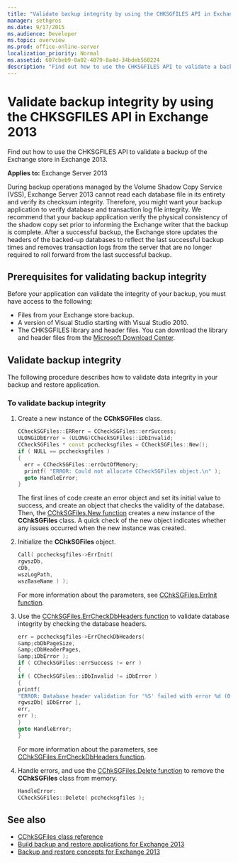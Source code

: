 ```yaml
---
title: "Validate backup integrity by using the CHKSGFILES API in Exchange 2013"
manager: sethgros
ms.date: 9/17/2015
ms.audience: Developer
ms.topic: overview
ms.prod: office-online-server
localization_priority: Normal
ms.assetid: 607cbeb9-0a02-4079-8a4d-34bdeb560224
description: "Find out how to use the CHKSGFILES API to validate a backup of the Exchange store in Exchange 2013."
---
```


# Validate backup integrity by using the CHKSGFILES API in Exchange 2013

Find out how to use the CHKSGFILES API to validate a backup of the Exchange store in Exchange 2013.
  
**Applies to:** Exchange Server 2013 
  
During backup operations managed by the Volume Shadow Copy Service (VSS), Exchange Server 2013 cannot read each database file in its entirety and verify its checksum integrity. Therefore, you might want your backup application to verify database and transaction log file integrity. We recommend that your backup application verify the physical consistency of the shadow copy set prior to informing the Exchange writer that the backup is complete. After a successful backup, the Exchange store updates the headers of the backed-up databases to reflect the last successful backup times and removes transaction logs from the server that are no longer required to roll forward from the last successful backup.
  
## Prerequisites for validating backup integrity

Before your application can validate the integrity of your backup, you must have access to the following:
  
- Files from your Exchange store backup.
- A version of Visual Studio starting with Visual Studio 2010.
- The CHKSGFILES library and header files. You can download the library and header files from the [Microsoft Download Center](http://www.microsoft.com/en-us/download/details.aspx?id=36802).
    
## Validate backup integrity

The following procedure describes how to validate data integrity in your backup and restore application.
  
### To validate backup integrity

1. Create a new instance of the **CChkSGFiles** class. 
   
   ```cpp
   CCheckSGFiles::ERRerr = CCheckSGFiles::errSuccess;
   ULONGiDbError = (ULONG)CCheckSGFiles::iDbInvalid;
   CCheckSGFiles * const pcchecksgfiles = CCheckSGFiles::New();
   if ( NULL == pcchecksgfiles )
   {
     err = CCheckSGFiles::errOutOfMemory;
     printf( "ERROR: Could not allocate CCheckSGFiles object.\n" );
     goto HandleError;
   }
   ```

   The first lines of code create an error object and set its initial value to success, and create an object that checks the validity of the database. Then, the [CChkSGFiles.New function](cchksgfiles-new-function.md) creates a new instance of the **CChkSGFiles** class. A quick check of the new object indicates whether any issues occurred when the new instance was created. 
    
2. Initialize the **CChkSGFiles** object. 
   
   ```cpp
   Call( pcchecksgfiles->ErrInit(
   rgwszDb,
   cDb,
   wszLogPath,
   wszBaseName ) );
   ```
   
   For more information about the parameters, see [CChkSGFiles.ErrInit function](cchksgfiles-errinit-function.md).
   
3. Use the [CChkSGFiles.ErrCheckDbHeaders function](cchksgfiles-errcheckdbheaders-function.md) to validate database integrity by checking the database headers.
   
   ```cpp
   err = pcchecksgfiles->ErrCheckDbHeaders(
   &amp;cbDbPageSize,
   &amp;cDbHeaderPages,
   &amp;iDbError );
   if ( CCheckSGFiles::errSuccess != err )
   {
   if ( CCheckSGFiles::iDbInvalid != iDbError )
   {
   printf(
   "ERROR: Database header validation for '%S' failed with error %d (0x%x)\n",
   rgwszDb[ iDbError ],
   err,
   err );
   }
   goto HandleError;
   }
   ```
   
   For more information about the parameters, see [CChkSGFiles.ErrCheckDbHeaders function](cchksgfiles-errcheckdbheaders-function.md).
   
4. Handle errors, and use the [CChkSGFiles.Delete function](cchksgfiles-delete-function.md) to remove the **CChkSGFiles** class from memory. 
   
   ```cpp
   HandleError:
   CCheckSGFiles::Delete( pcchecksgfiles );  
   ```

## See also

- [CChkSGFiles class reference](cchksgfiles-class-reference.md)
- [Build backup and restore applications for Exchange 2013](build-backup-and-restore-applications-for-exchange-2013.md)
- [Backup and restore concepts for Exchange 2013](backup-and-restore-concepts-for-exchange-2013.md)
    

